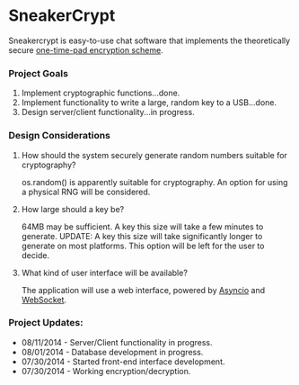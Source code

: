 # SneakerCrypt
Sneakercrypt is easy-to-use chat software that implements the theoretically secure [one-time-pad encryption scheme](https://en.wikipedia.org/wiki/One-time_pad).

### Project Goals
1. Implement cryptographic functions...done.
2. Implement functionality to write a large, random key to a USB...done.
3. Design server/client functionality...in progress.

### Design Considerations
1. How should the system securely generate random numbers suitable for cryptography?

   os.random() is apparently suitable for cryptography. An option for using a physical RNG will be considered.

2. How large should a key be?

   64MB may be sufficient. A key this size will take a few minutes to generate.
   UPDATE: A key this size will take significantly longer to generate on most platforms.
   This option will be left for the user to decide.

3. What kind of user interface will be available?
   
   The application will use a web interface, powered by [Asyncio](https://docs.python.org/3/library/asyncio.html) and [WebSocket](https://en.wikipedia.org/wiki/WebSocket).


### Project Updates:
+ 08/11/2014 - Server/Client functionality in progress.
+ 08/01/2014 - Database development in progress.
+ 07/30/2014 - Started front-end interface development.
+ 07/30/2014 - Working encryption/decryption.
